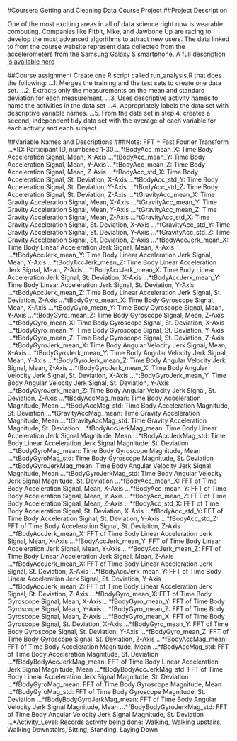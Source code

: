 #Coursera Getting and Cleaning Data Course Project
##Project Description

One of the most exciting areas in all of data science right now is wearable computing. Companies like Fitbit, Nike, and Jawbone Up are racing to develop the most advanced algorithms to attract new users. The data linked to from the course website represent data collected from the accelerometers from the Samsung Galaxy S smartphone. [A full description is available here](http://archive.ics.uci.edu/ml/datasets/Human+Activity+Recognition+Using+Smartphones)

##Course assignment
Create one R script called run_analysis.R that does the following:
...1. Merges the training and the test sets to create one data set.
...2. Extracts only the measurements on the mean and standard deviation for each measurement. 
...3. Uses descriptive activity names to name the activities in the data set
...4. Appropriately labels the data set with descriptive variable names. 
...5. From the data set in step 4, creates a second, independent tidy data set with the average of each variable for each activity and each subject.

##Variable Names and Descriptions
###Note: FFT = Fast Fourier Transform
...*ID:	Participant ID, numbered 1-30
...*tBodyAcc_mean_X: Time Body Acceleration Signal, Mean, X-Axis
...*tBodyAcc_mean_Y: Time Body Acceleration Signal, Mean, Y-Axis
...*tBodyAcc_mean_Z: Time Body Acceleration Signal, Mean, Z-Axis
...*tBodyAcc_std_X: Time Body Acceleration Signal, St. Deviation, X-Axis
...*tBodyAcc_std_Y: Time Body Acceleration Signal, St. Deviation, Y-Axis
...*tBodyAcc_std_Z: Time Body Acceleration Signal, St. Deviation, Z-Axis
...*tGravityAcc_mean_X: Time Gravity Acceleration Signal, Mean, X-Axis
...*tGravityAcc_mean_Y: Time Gravity Acceleration Signal, Mean, Y-Axis
...*tGravityAcc_mean_Z: Time Gravity Acceleration Signal, Mean, Z-Axis
...*tGravityAcc_std_X: Time Gravity Acceleration Signal, St. Deviation, X-Axis
...*tGravityAcc_std_Y: Time Gravity Acceleration Signal, St. Deviation, Y-Axis
...*tGravityAcc_std_Z: Time Gravity Acceleration Signal, St. Deviation, Z-Axis
...*tBodyAccJerk_mean_X: Time Body Linear Acceleration Jerk Signal, Mean, X-Axis
...*tBodyAccJerk_mean_Y: Time Body Linear Acceleration Jerk Signal, Mean, Y-Axis
...*tBodyAccJerk_mean_Z: Time Body Linear Acceleration Jerk Signal, Mean, Z-Axis
...*tBodyAccJerk_mean_X: Time Body Linear Acceleration Jerk Signal, St. Deviation, X-Axis
...*tBodyAccJerk_mean_Y: Time Body Linear Acceleration Jerk Signal, St. Deviation, Y-Axis
...*tBodyAccJerk_mean_Z: Time Body Linear Acceleration Jerk Signal, St. Deviation, Z-Axis
...*tBodyGyro_mean_X: Time Body Gyroscope Signal, Mean, X-Axis
...*tBodyGyro_mean_Y: Time Body Gyroscope Signal, Mean, Y-Axis
...*tBodyGyro_mean_Z: Time Body Gyroscope Signal, Mean, Z-Axis
...*tBodyGyro_mean_X: Time Body Gyroscope Signal, St. Deviation, X-Axis
...*tBodyGyro_mean_Y: Time Body Gyroscope Signal, St. Deviation, Y-Axis
...*tBodyGyro_mean_Z: Time Body Gyroscope Signal, St. Deviation, Z-Axis
...*tBodyGyroJerk_mean_X: Time Body Angular Velocity Jerk Signal, Mean, X-Axis
...*tBodyGyroJerk_mean_Y: Time Body Angular Velocity Jerk Signal, Mean, Y-Axis
...*tBodyGyroJerk_mean_Z: Time Body Angular Velocity Jerk Signal, Mean, Z-Axis
...*tBodyGyroJerk_mean_X: Time Body Angular Velocity Jerk Signal, St. Deviation, X-Axis
...*tBodyGyroJerk_mean_Y: Time Body Angular Velocity Jerk Signal, St. Deviation, Y-Axis
...*tBodyGyroJerk_mean_Z: Time Body Angular Velocity Jerk Signal, St. Deviation, Z-Axis
...*tBodyAccMag_mean: Time Body Acceleration Magnitude, Mean
...*tBodyAccMag_std: Time Body Acceleration Magnitude, St. Deviation
...*tGravityAccMag_mean: Time Gravity Acceleration Magnitude, Mean
...*tGravityAccMag_std: Time Gravity Acceleration Magnitude, St. Deviation
...*tBodyAccJerkMag_mean: Time Body Linear Acceleration Jerk Signal Magnitude, Mean
...*tBodyAccJerkMag_std: Time Body Linear Acceleration Jerk Signal Magnitude, St. Deviation
...*tBodyGyroMag_mean: Time Body Gyroscope Magnitude, Mean
...*tBodyGyroMag_std: Time Body Gyroscope Magnitude, St. Deviation
...*tBodyGyroJerkMag_mean: Time Body Angular Velocity Jerk Signal Magnitude, Mean
...*tBodyGyroJerkMag_std: Time Body Angular Velocity Jerk Signal Magnitude, St. Deviation
...*fBodyAcc_mean_X: FFT of Time Body Acceleration Signal, Mean, X-Axis
...*fBodyAcc_mean_Y: FFT of Time Body Acceleration Signal, Mean, Y-Axis
...*fBodyAcc_mean_Z: FFT of Time Body Acceleration Signal, Mean, Z-Axis
...*fBodyAcc_std_X: FFT of Time Body Acceleration Signal, St. Deviation, X-Axis
...*fBodyAcc_std_Y: FFT of Time Body Acceleration Signal, St. Deviation, Y-Axis
...*fBodyAcc_std_Z: FFT of Time Body Acceleration Signal, St. Deviation, Z-Axis
...*fBodyAccJerk_mean_X: FFT of Time Body Linear Acceleration Jerk Signal, Mean, X-Axis
...*fBodyAccJerk_mean_Y: FFT of Time Body Linear Acceleration Jerk Signal, Mean, Y-Axis
...*fBodyAccJerk_mean_Z: FFT of Time Body Linear Acceleration Jerk Signal, Mean, Z-Axis
...*fBodyAccJerk_mean_X: FFT of Time Body Linear Acceleration Jerk Signal, St. Deviation, X-Axis
...*fBodyAccJerk_mean_Y: FFT of Time Body Linear Acceleration Jerk Signal, St. Deviation, Y-Axis
...*fBodyAccJerk_mean_Z: FFT of Time Body Linear Acceleration Jerk Signal, St. Deviation, Z-Axis
...*fBodyGyro_mean_X: FFT of Time Body Gyroscope Signal, Mean, X-Axis
...*fBodyGyro_mean_Y: FFT of Time Body Gyroscope Signal, Mean, Y-Axis
...*fBodyGyro_mean_Z: FFT of Time Body Gyroscope Signal, Mean, Z-Axis
...*fBodyGyro_mean_X: FFT of Time Body Gyroscope Signal, St. Deviation, X-Axis
...*fBodyGyro_mean_Y: FFT of Time Body Gyroscope Signal, St. Deviation, Y-Axis
...*fBodyGyro_mean_Z: FFT of Time Body Gyroscope Signal, St. Deviation, Z-Axis
...*fBodyAccMag_mean: FFT of Time Body Acceleration Magnitude, Mean
...*fBodyAccMag_std: FFT of Time Body Acceleration Magnitude, St. Deviation
...*fBodyBodyAccJerkMag_mean: FFT of Time Body Linear Acceleration Jerk Signal Magnitude, Mean
...*fBodyBodyAccJerkMag_std: FFT of Time Body Linear Acceleration Jerk Signal Magnitude, St. Deviation
...*fBodyGyroMag_mean: FFT of Time Body Gyroscope Magnitude, Mean
...*fBodyGyroMag_std: FFT of Time Body Gyroscope Magnitude, St. Deviation
...*fBodyBodyGyroJerkMag_mean: FFT of Time Body Angular Velocity Jerk Signal Magnitude, Mean
...*fBodyBodyGyroJerkMag_std: FFT of Time Body Angular Velocity Jerk Signal Magnitude, St. Deviation
...*Activity_Level: Records activity being done: Walking, Walking upstairs, Walking Downstairs, Sitting, Standing, Laying Down